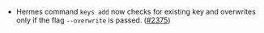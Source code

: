 - Hermes command `keys add` now checks for existing key
  and overwrites only if the flag `--overwrite` is passed.
  ([#2375](https://github.com/informalsystems/ibc-rs/issues/2375))